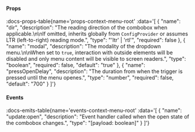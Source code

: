 <!-- This file was automatic generated. Do not edit it manually -->

#### Props
:docs-props-table{name='props-context-menu-root' :data='[
  {
    "name": "dir",
    "description": "The reading direction of the combobox when applicable.\\n\\nIf omitted, inherits globally from `ConfigProvider` or assumes LTR (left-to-right) reading mode.",
    "type": "\'ltr\' | \'rtl\'",
    "required": false
  },
  {
    "name": "modal",
    "description": "The modality of the dropdown menu.\\n\\nWhen set to `true`, interaction with outside elements will be disabled and only menu content will be visible to screen readers.",
    "type": "boolean",
    "required": false,
    "default": "true"
  },
  {
    "name": "pressOpenDelay",
    "description": "The duration from when the trigger is pressed until the menu openes.",
    "type": "number",
    "required": false,
    "default": "700"
  }
]'} 

#### Events

:docs-emits-table{name='events-context-menu-root' :data='[
  {
    "name": "update:open",
    "description": "Event handler called when the open state of the combobox changes.",
    "type": "[payload: boolean]"
  }
]'} 
